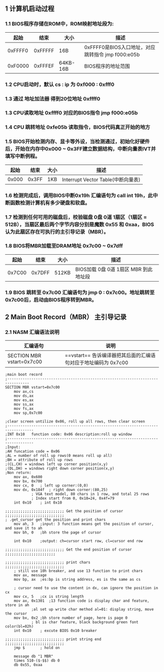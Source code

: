 ## 1 计算机启动过程

### 1.1 BIOS程序存储在ROM中，ROM映射地址段为:

|起始|结束|大小|描述|
|-|-|-|-|
|0xFFFF0|0xFFFFF|16B|0xFFFF0是BIOS入口地址，对应跳转指令 jmp f000:e05b|
|0xF0000|0xFFFEF|64KB-16B|BIOS程序的地址范围|

### 1.2 CPU启动时，默认 cs : ip 为 0xf000 : 0xfff0

### 1.3 通过 地址加法器 得到20位地址 0xffff0

### 1.3 CPU读取地址 0xffff0 对应的BIOS指令 jmp f000:e05b

### 1.4 CPU 跳转地址 0xfe05b 读取指令，BIOS代码真正开始的地方

### 1.5 BIOS开始检测内存、显卡等外设，当检测通过，初始化好硬件后，开始在内存中0x000 ~ 0x3FF建立数据结构，中断向量表IVT并填写中断例程。
|起始|结束|大小|描述|
|-|-|-|-|
|0x000|0x3FF|1KB|Interrupt Vector Table(中断向量表)|

### 1.6 检测完成后，调用BIOS中断0x19h 汇编语句为 call int 19h，此中断函数检测计算机有多少硬盘和软盘。

### 1.7 检测到任何可用的磁盘后，校验磁盘 0盘 0道 1扇区（1扇区 = 512B），当扇区最后两个字节内容分别是魔数 0x55 和 0xaa，BIOS认为此扇区存在可执行的主引导记录（MBR）。

### 1.8 BIOS将MBR加载至DRAM地址 0x7c00 ~ 0x7dff
|起始|结束|大小|描述|
|-|-|-|-|
|0x7C00|0x7DFF|512KB|BIOS加载 0盘 0道 1扇区 MBR 到此地址段|

### 1.9 BIOS 跳转至 0x7c00 汇编语句为 jmp 0 : 0x7c00。地址跳转至0x7c00后，启动由BIOS程序转到MBR。

## 2 Main Boot Record（MBR） 主引导记录

### 2.1 NASM 汇编语法说明

|汇编语句|说明|
|-|-|
|SECTION MBR vstart=0x7c00|==vstart== 告诉编译器把其后面的汇编语句对应于地址编码为 0x7c00|




```assembler
;main boot record
;--------------------------------------------------------------------------------
SECTION MBR vstart=0x7c00
	mov ax,cs
	mov ds,ax
	mov es,ax
	mov ss,ax
	mov fs,ax
	mov sp,0x7c00

;clear screen untilize 0x06, roll up all rows, then clear screen
;----------------------------------------------------------------------------------
;INT 0x10	function code: 0x06	description:roll up window
;----------------------------------------------------------------------------------
;Input:
;AH funcation code = 0x06
;AL = number of roll up rows(0 means roll up all)
;BH = attribute of roll up rows
;(CL,CH) = windows left up corner position(x,y)
;(DL,DH) = windows right down corner position(x,y)
;Non return:
	mov ax, 0x600
	mov bx, 0x700
	mov cx, 0	; left up corner:(0,0)
	mov dx, 0x184f	; right down corner:(80,25)
			; VGA text model, 80 chars in 1 row, and total 25 rows
			; Index start from 0, 0x18=24, 0x4f=79
	int 0x10	; int 0x10

;;;;;;;;;;;;;;;;;;;;;;;;;;; Get the position of cursor ;;;;;;;;;;;;;;;;;;;;;;;;;;;
; .get_cursor get the position and print chars
	mov ah, 3	;input: 3 function means get the position of cursor, and save it to ah
	mov bh, 0	;bh store the page of cursor
	
	int 0x10	;output: ch=cursor start row, cl=cursor end row
	
;;;;;;;;;;;;;;;;;;;;;;;;;;; Get the end position of cursor ;;;;;;;;;;;;;;;;;;;;;;;

;;;;;;;;;;;;;;;;;;;;;;;;;;; print chars                ;;;;;;;;;;;;;;;;;;;;;;;;;;;
	; still use 10h breaker, and use 13 function to print chars
	mov ax, message
	mov bp, ax	;es:bp is string address, es is the same as cs
	
	; cursor need to use the content in dx, can ignore the position in cx
	mov cx, 5	;cx is string length
	mov ax, 0x1301	;13 function code is display char and feature, store in ah
			;al set up write char method al=01: display string, move the cursor
	mov bx, 0x2	;bh store number of page, here is page 0
			; bl is char feature, black background green font color(bl=02h)
	int 0x10	; excute BIOS 0x10 breaker

;;;;;;;;;;;;;;;;;;;;;;;;;;; print string end           ;;;;;;;;;;;;;;;;;;;;;;;;;;;
	jmp $		; hold on 

	message db "1 MBR"
	times 510-($-$$) db 0
	db 0x55, 0xaa
```

